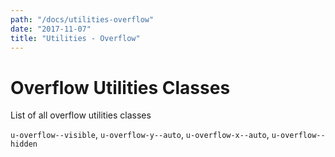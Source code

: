 ```yaml
---
path: "/docs/utilities-overflow"
date: "2017-11-07"
title: "Utilities - Overflow"
---
```

# Overflow Utilities Classes
List of all overflow utilities classes

`u-overflow--visible`, `u-overflow-y--auto`, `u-overflow-x--auto`, `u-overflow--hidden`
